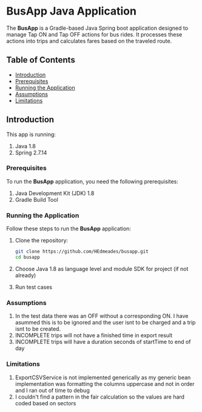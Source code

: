 # BusApp Java Application

The **BusApp** is a Gradle-based Java Spring boot application designed to manage Tap ON and Tap OFF actions for bus rides. It processes these actions into trips and calculates fares based on the traveled route.

## Table of Contents

- [Introduction](#introduction)
- [Prerequisites](#prerequisites)
- [Running the Application](#running-the-application)
- [Assumptions](#assumptions)
- [Limitations](#limitations)

## Introduction

This app is running:
1. Java 1.8
2. Spring 2.7.14

### Prerequisites

To run the **BusApp** application, you need the following prerequisites:

1. Java Development Kit (JDK) 1.8
2. Gradle Build Tool

### Running the Application

Follow these steps to run the **BusApp** application:

1. Clone the repository:

   ```bash
   git clone https://github.com/HEdmeades/busapp.git
   cd busapp   
   
2. Choose Java 1.8 as language level and module SDK for project (if not already) 

3. Run test cases


### Assumptions

1. In the test data there was an OFF without a corresponding ON. I have asummed this is to be ignored and the user isnt to be charged and a trip isnt to be created.
2. INCOMPLETE trips will not have a finished time in export result
3. INCOMPLETE trips will have a duration seconds of startTime to end of day

 
### Limitations

1. ExportCSVService is not implemented generically as my generic bean implementation was formatting the columns uppercase and not in order and I ran out of time to debug
2. I couldn't find a pattern in the fair calculation so the values are hard coded based on sectors

